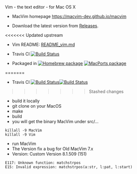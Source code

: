Vim - the text editor - for Mac OS X


- MacVim homepage https://macvim-dev.github.io/macvim

- Download the latest version from [Releases](https://github.com/macvim-dev/macvim/releases/latest).

<<<<<<< Updated upstream
- Vim README: [README_vim.md](README_vim.md)

- Travis CI <a href="https://travis-ci.com/macvim-dev/macvim"><img src="https://travis-ci.com/macvim-dev/macvim.svg?branch=master" alt="Build Status"></a>

- Packaged in [![Homebrew package](https://repology.org/badge/version-for-repo/homebrew/macvim.svg)](https://repology.org/metapackage/macvim/versions) [![MacPorts package](https://repology.org/badge/version-for-repo/macports/macvim.svg)](https://repology.org/metapackage/macvim/versions)

=======
- Travis CI <a href="https://travis-ci.org/macvim-dev/macvim"><img src="https://travis-ci.org/macvim-dev/macvim.svg?branch=master" alt="Build Status"></a><a href="https://travis-ci.org/macvim-dev/homebrew-macvim"><img src="https://travis-ci.org/macvim-dev/homebrew-macvim.svg?branch=master" alt="Build Status"></a>
>>>>>>> Stashed changes
- build it locally
- git clone on your MacOS
- make 
- build 
- you will get the binary MacVim under src/...
```
killall -9 MacVim
killall -9 Vim
```
- run MacVim
- The Version fix a bug for Old MacVim 7.x 
- Version: Custom Version 8.1.509 (151)
```
E117: Unknown function: matchstrpos
E15: Invalid expression: matchstrpos(a:str, l:pat, l:start)
```
